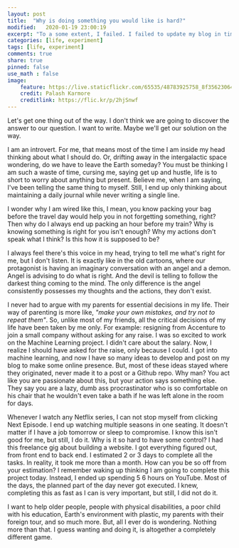 ```yaml
---
layout: post
title:  "Why is doing something you would like is hard?" 
modified:   2020-01-19 23:00:19
excerpt: "To a some extent, I failed. I failed to update my blog in time too. Anyways, better late than never. Here is my experience on an attempt on Giving up my smartphone and using a Jiophone (feature phone)."
categories: [life, experiment]
tags: [life, experiment]
comments: true
share: true
pinned: false
use_math : false
image:
    feature: https://live.staticflickr.com/65535/48783925758_8f35623064_b.jpg
    credit: Palash Karmore
    creditlink: https://flic.kr/p/2hjSnwf
---
```


Let's get one thing out of the way. I don't think we are going to discover the answer to our question. I want to write. Maybe we'll get our solution on the way.

I am an introvert. For me, that means most of the time I am inside my head thinking about what I should do. Or, drifting away in the intergalactic space wondering, do we have to leave the Earth someday? You must be thinking I am such a waste of time, cursing me, saying get up and hustle, life is to short to worry about anything but present. Believe me, when I am saying, I've been telling the same thing to myself. Still, I end up only thinking about maintaining a daily journal while never writing a single line. 

I wonder why I am wired like this, I mean, you know packing your bag before the travel day would help you in not forgetting something, right? Then why do I always end up packing an hour before my train? Why is knowing something is right for you isn't enough? Why my actions don't speak what I think? Is this how it is supposed to be? 

I always feel there's this voice in my head, trying to tell me what's right for me, but I don't listen. It is exactly like in the old cartoons, where our protagonist is having an imaginary conversation with an angel and a demon. Angel is advising to do what is right. And the devil is telling to follow the darkest thing coming to the mind. The only difference is the angel consistently possesses my thoughts and the actions, they don't exist.

I never had to argue with my parents for essential decisions in my life. Their way of parenting is more like, _"make your own mistakes, and try not to repeat them"_. So, unlike most of my friends, all the critical decisions of my life have been taken by me only. For example: resigning from Accenture to join a small company without asking for any raise. I was so excited to work on the Machine Learning project. I didn't care about the salary. Now, I realize I should have asked for the raise, only because I could. I got into machine learning, and now I have so many ideas to develop and post on my blog to make some online presence. But, most of these ideas stayed where they originated, never made it to a post or a Github repo. Why man? You act like you are passionate about this, but your action says something else. They say you are a lazy, dumb ass procrastinator who is so comfortable on his chair that he wouldn't even take a bath if he was left alone in the room for days.

Whenever I watch any Netflix series, I can not stop myself from clicking Next Episode. I end up watching multiple seasons in one seating. It doesn't matter if I have a job tomorrow or sleep to compromise. I know this isn't good for me, but still, I do it. Why is it so hard to have some control? I had this freelance gig about building a website. I got everything figured out, from front end to back end. I estimated 2 or 3 days to complete all the tasks. In reality, it took me more than a month. How can you be so off from your estimation? I remember waking up thinking I am going to complete this project today. Instead, I ended up spending 5 6 hours on YouTube. Most of the days, the planned part of the day never got executed. I knew, completing this as fast as I can is very important, but still, I did not do it.

I want to help older people, people with physical disabilities, a poor child with his education, Earth's environment with plastic, my parents with their foreign tour, and so much more. But, all I ever do is wondering. Nothing more than that. I guess wanting and doing it, is altogether a completely different game.

